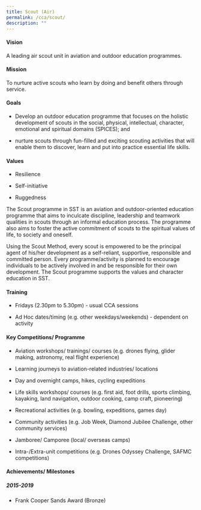 ```yaml
---
title: Scout (Air)
permalink: /cca/scout/
description: ""
---
```

#### Vision

A leading air scout unit in aviation and outdoor education programmes.

#### Mission

To nurture active scouts who learn by doing and benefit others through service.

#### Goals

*   Develop an outdoor education programme that focuses on the holistic development of scouts in the social, physical, intellectual, character, emotional and spiritual domains (SPICES); and
    
*   nurture scouts through fun-filled and exciting scouting activities that will enable them to discover, learn and put into practice essential life skills.
    
#### Values

*   Resilience
    
*   Self-initiative
    
*   Ruggedness
    
The Scout programme in SST is an aviation and outdoor-oriented education programme that aims to inculcate discipline, leadership and teamwork qualities in scouts through an informal education process. The programme also aims to foster the active commitment of scouts to the spiritual values of life, to society and oneself.

Using the Scout Method, every scout is empowered to be the principal agent of his/her development as a self-reliant, supportive, responsible and committed person. Every programme/activity is planned to encourage individuals to be actively involved in and be responsible for their own development. The Scout programme supports the values and character education in SST.

#### Training 
*   Fridays (2.30pm to 5.30pm) - usual CCA sessions
    
*   Ad Hoc dates/timing (e.g. other weekdays/weekends) - dependent on activity
    
#### Key Competitions/ Programme

*   Aviation workshops/ trainings/ courses (e.g. drones flying, glider making, astronomy, real flight experience)
    
*   Learning journeys to aviation-related industries/ locations
    
*   Day and overnight camps, hikes, cycling expeditions
    
*   Life skills workshops/ courses (e.g. first aid, foot drills, sports climbing, kayaking, land navigation, outdoor cooking, camp craft, pioneering)
    
*   Recreational activities (e.g. bowling, expeditions, games day)
  
*   Community activities (e.g. Job Week, Diamond Jubilee Challenge, other community services)
    
*   Jamboree/ Camporee (local/ overseas camps)
    
*   Intra-/Extra-unit competitions (e.g. Drones Odyssey Challenge, SAFMC competitions)
    
#### Achievements/ Milestones
##### 2015-2019

*   Frank Cooper Sands Award (Bronze)